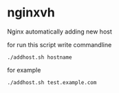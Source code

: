 # nginxvh
Nginx automatically adding new host

for run this script write commandline 

```
./addhost.sh hostname
```
for example

```
./addhost.sh test.example.com
```
